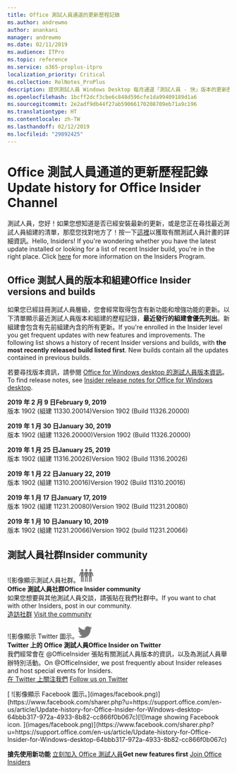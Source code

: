 ```yaml
---
title: Office 測試人員通道的更新歷程記錄
ms.author: andrewmo
author: anankani
manager: andrewmo
ms.date: 02/11/2019
ms.audience: ITPro
ms.topic: reference
ms.service: o365-proplus-itpro
localization_priority: Critical
ms.collection: RelNotes_ProPlus
description: 提供測試人員 Windows Desktop 每月通道「測試人員 - 快」版本的更新歷程記錄
ms.openlocfilehash: 1bcff2dcf3cbe6c848d596cfe1da99409189d1a6
ms.sourcegitcommit: 2e2adf9db44f27ab59066170208709eb71a9c196
ms.translationtype: HT
ms.contentlocale: zh-TW
ms.lasthandoff: 02/12/2019
ms.locfileid: "29892425"
---
```

# <a name="update-history-for-office-insider-channel"></a><span data-ttu-id="4e688-103">Office 測試人員通道的更新歷程記錄</span><span class="sxs-lookup"><span data-stu-id="4e688-103">Update history for Office Insider Channel</span></span>

<span data-ttu-id="4e688-p101">測試人員，您好！如果您想知道是否已經安裝最新的更新，或是您正在尋找最近測試人員組建的清單，那麼您找對地方了！按一下[這裡](https://insider.office.com/)以獲取有關測試人員計畫的詳細資訊。</span><span class="sxs-lookup"><span data-stu-id="4e688-p101">Hello, Insiders! If you're wondering whether you have the latest update installed or looking for a list of recent Insider build, you're in the right place. Click [here](https://insider.office.com/) for more information on the Insiders Program.</span></span>

## <a name="office-insider-versions-and-builds"></a><span data-ttu-id="4e688-107">Office 測試人員的版本和組建</span><span class="sxs-lookup"><span data-stu-id="4e688-107">Office Insider versions and builds</span></span>

<span data-ttu-id="4e688-p102">如果您已經註冊測試人員層級，您會經常取得包含有新功能和增強功能的更新。以下清單顯示最近測試人員版本和組建的歷程記錄，**最近發行的組建會優先列出**。新組建會包含有先前組建內含的所有更新。</span><span class="sxs-lookup"><span data-stu-id="4e688-p102">If you're enrolled in the Insider level you get frequent updates with new features and improvements. The following list shows a history of recent Insider versions and builds, with **the most recently released build listed first**. New builds contain all the updates contained in previous builds.</span></span> 

<span data-ttu-id="4e688-111">若要尋找版本資訊，請參閱 [Office for Windows desktop 的測試人員版本資訊](https://support.office.com/zh-TW/article/insider-release-notes-for-office-for-windows-desktop-523b3d33-8f46-4c79-b427-fdcf40c0b433)。</span><span class="sxs-lookup"><span data-stu-id="4e688-111">To find release notes, see [Insider release notes for Office for Windows desktop](https://support.office.com/zh-TW/article/insider-release-notes-for-office-for-windows-desktop-523b3d33-8f46-4c79-b427-fdcf40c0b433).</span></span>

<span data-ttu-id="4e688-112">**2019 年 2 月 9 日**</span><span class="sxs-lookup"><span data-stu-id="4e688-112">**February 9, 2019**</span></span><br/> <span data-ttu-id="4e688-113">版本 1902 (組建 11330.20014)</span><span class="sxs-lookup"><span data-stu-id="4e688-113">Version 1902 (Build 11326.20000)</span></span><br/> 

<span data-ttu-id="4e688-114">**2019 年 1 月 30 日**</span><span class="sxs-lookup"><span data-stu-id="4e688-114">**January 30, 2019**</span></span><br/> <span data-ttu-id="4e688-115">版本 1902 (組建 11326.20000)</span><span class="sxs-lookup"><span data-stu-id="4e688-115">Version 1902 (Build 11326.20000)</span></span><br/> 

<span data-ttu-id="4e688-116">**2019 年 1 月 25 日**</span><span class="sxs-lookup"><span data-stu-id="4e688-116">**January 25, 2019**</span></span><br/> <span data-ttu-id="4e688-117">版本 1902 (組建 11316.20026)</span><span class="sxs-lookup"><span data-stu-id="4e688-117">Version 1902 (Build 11316.20026)</span></span><br/> 

<span data-ttu-id="4e688-118">**2019 年 1 月 22 日**</span><span class="sxs-lookup"><span data-stu-id="4e688-118">**January 22, 2019**</span></span><br/> <span data-ttu-id="4e688-119">版本 1902 (組建 11310.20016)</span><span class="sxs-lookup"><span data-stu-id="4e688-119">Version 1902 (Build 11310.20016)</span></span><br/> 

<span data-ttu-id="4e688-120">**2019 年 1 月 17 日**</span><span class="sxs-lookup"><span data-stu-id="4e688-120">**January 17, 2019**</span></span><br/> <span data-ttu-id="4e688-121">版本 1902 (組建 11231.20080)</span><span class="sxs-lookup"><span data-stu-id="4e688-121">Version 1902 (Build 11231.20080)</span></span><br/>

<span data-ttu-id="4e688-122">**2019 年 1 月 10 日**</span><span class="sxs-lookup"><span data-stu-id="4e688-122">**January 10, 2019**</span></span><br/> <span data-ttu-id="4e688-123">版本 1902 (組建 11231.20066)</span><span class="sxs-lookup"><span data-stu-id="4e688-123">Version 1902 (build 11231.20066)</span></span><br/> 


## <a name="insider-community"></a><span data-ttu-id="4e688-124">測試人員社群</span><span class="sxs-lookup"><span data-stu-id="4e688-124">Insider community</span></span>

<span data-ttu-id="4e688-125">![影像顯示測試人員社群。</span><span class="sxs-lookup"><span data-stu-id="4e688-125">![Image showing insider community.</span></span> ](images/insidercommunity.png) <br/>
<span data-ttu-id="4e688-126">**Office 測試人員社群**</span><span class="sxs-lookup"><span data-stu-id="4e688-126">**Office Insider community**</span></span><br/> <span data-ttu-id="4e688-127">如果您想要與其他測試人員交談，請張貼在我們社群中。</span><span class="sxs-lookup"><span data-stu-id="4e688-127">If you want to chat with other Insiders, post in our community.</span></span><br/><span data-ttu-id="4e688-128"> 
[造訪社群](https://go.microsoft.com/fwlink/?linkid=843493)</span><span class="sxs-lookup"><span data-stu-id="4e688-128"> 
[Visit the community](https://go.microsoft.com/fwlink/?linkid=843493)</span></span><br/> 

<span data-ttu-id="4e688-129">![影像顯示 Twitter 圖示。</span><span class="sxs-lookup"><span data-stu-id="4e688-129">![Image showing twitter icon.</span></span> ](images/twitter.png)<br/>
<span data-ttu-id="4e688-130">**Twitter 上的 Office 測試人員**</span><span class="sxs-lookup"><span data-stu-id="4e688-130">**Office Insider on Twitter**</span></span><br/> <span data-ttu-id="4e688-131">我們經常會在 @OfficeInsider 張貼有關測試人員版本的資訊，以及為測試人員舉辦特別活動。</span><span class="sxs-lookup"><span data-stu-id="4e688-131">On @OfficeInsider, we post frequently about Insider releases and host special events for Insiders.</span></span><br/><span data-ttu-id="4e688-132"> 
[在 Twitter 上關注我們](https://go.microsoft.com/fwlink/?linkid=717717)</span><span class="sxs-lookup"><span data-stu-id="4e688-132"> 
[Follow us on Twitter](https://go.microsoft.com/fwlink/?linkid=717717)</span></span><br/> 

<span data-ttu-id="4e688-133">
  [
  ![影像顯示 Facebook 圖示。](images/facebook.png)](https://www.facebook.com/sharer.php?u=https://support.office.com/en-us/article/Update-history-for-Office-Insider-for-Windows-desktop-64bbb317-972a-4933-8b82-cc866f0b067c)</span><span class="sxs-lookup"><span data-stu-id="4e688-133">[![Image showing Facebook icon. ](images/facebook.png)](https://www.facebook.com/sharer.php?u=https://support.office.com/en-us/article/Update-history-for-Office-Insider-for-Windows-desktop-64bbb317-972a-4933-8b82-cc866f0b067c)</span></span>


<span data-ttu-id="4e688-134">**搶先使用新功能**
[立刻加入 Office 測試人員](https://insider.office.com/)</span><span class="sxs-lookup"><span data-stu-id="4e688-134">**Get new features first**
[Join Office Insiders](https://insider.office.com/)</span></span>